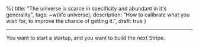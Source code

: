 %{
title: "The universe is scarce in specificity and abundant in it's generality",
tags: ~w(life universe),
description: "How to calibrate what you wish for, to improve the chance of getting it.",
draft: true
}

---

You want to start a startup, and you want to build the next Stripe.
